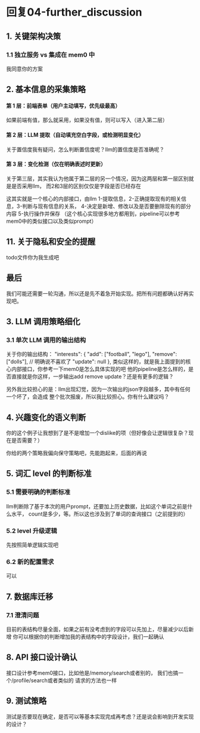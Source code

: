 # 回复04-further_discussion

## 1. 关键架构决策

### 1.1 独立服务 vs 集成在 mem0 中

我同意你的方案

## 2. 基本信息的采集策略

#### 第 1 层：前端表单（用户主动填写，优先级最高）

如果前端有值，那么就采用，如果没有值，则可以写入（进入第二层）

#### 第 2 层：LLM 提取（自动填充空白字段，或检测明显变化）

关于置信度我有疑问，怎么判断置信度呢？llm的置信度是否准确呢？

#### 第 3 层：变化检测（仅在明确表述时更新）

关于第三层，其实我认为他属于第二层的另一个情况，因为这两层和第一层区别就是是否采用llm，
而2和3层的区别仅仅是字段是否已经存在

这其实就是一个核心的内部接口，由llm 1-提取信息，2-正确提取现有的相关信息，3-判断与现有信息的关系，
4-决定是新增、修改以及是否要删除现有的部分内容 5-执行操作并保存
（这个核心实现很多地方都用到，pipeline可以参考mem0中的类似接口以及类似prompt）

## 11. 关于隐私和安全的提醒

todo文件你为我生成吧

## 最后

我们可能还需要一轮沟通，所以还是先不着急开始实现。把所有问题都确认好再实现吧。

## 3. LLM 调用策略细化

### 3.1 单次 LLM 调用的输出结构

关于你的输出结构：
    "interests": {
      "add": ["football", "lego"],
      "remove": ["dolls"],  // 明确说不喜欢了
      "update": null
    },
类似这样的，就是我上面提到的核心内部接口，你参考一下mem0是怎么具体实现的吧
他的pipeline是怎么样的，是否直接就是你这样，一步输出add remove update？还是有更多的逻辑？

另外我比较担心的是：llm出现幻觉，因为一次输出的json字段越多，其中有任何一个坏了，会造成
整个批次报废，所以我比较担心。你有什么建议吗？

## 4. 兴趣变化的语义判断

你的这个例子让我想到了是不是增加一个dislike的项（但好像会让逻辑很复杂？现在是否需要？）

你给的两个策略我偏向保守策略吧，先能跑起来，后面的再说

## 5. 词汇 level 的判断标准
### 5.1 需要明确的判断标准

llm判断除了基于本次的用户prompt，还要加上历史数据，比如这个单词之前是什么水平，
count是多少，等。所以这也涉及到了单词的查询接口（之前提到的）

### 5.2 level 升级逻辑
先按照简单逻辑实现吧

### 6.2 新的配置需求
可以

## 7. 数据库迁移
### 7.1 澄清问题

目前的表结构尽量全面，如果之前有没考虑到的字段可以先加上，尽量减少以后新增
你可以根据你的判断增加我的表结构中的字段设计，我们一起确认

## 8. API 接口设计确认

接口设计参考mem0接口，比如他是/memory/search或者别的，
我们也搞一个/profile/search或者类似的
请求的方法也一样

## 9. 测试策略

测试是否要现在确定，是否可以等基本实现完成再考虑？还是说会影响到开发实现的设计？